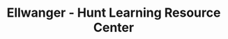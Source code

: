 ---
layout: repo
title: "Ellwanger - Hunt Learning Resource Center"
id: 11136
permalink: repos/11136/
---